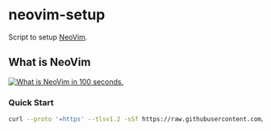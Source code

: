 # neovim-setup

Script to setup [NeoVim](https://neovim.io/).

## What is NeoVim

[![What is NeoVim in 100 seconds.](https://i.ytimg.com/vi/c4OyfL5o7DU/hqdefault.jpg)](https://youtu.be/c4OyfL5o7DU)

### Quick Start

```bash
curl --proto '=https' --tlsv1.2 -sSf https://raw.githubusercontent.com/unix-terminal-setup/neovim-setup/main/setup.sh | bash
```
